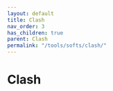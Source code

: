 ```yaml
---
layout: default
title: Clash
nav_order: 3
has_children: true
parent: Clash
permalink: "/tools/softs/clash/"
---
```


# Clash
